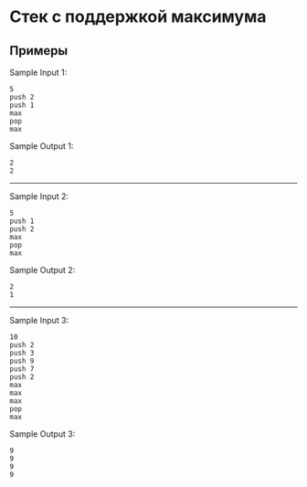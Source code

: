 # Стек с поддержкой максимума

## Примеры

Sample Input 1:

```
5
push 2
push 1
max
pop
max
```

Sample Output 1:

```
2
2
```

<hr/>

Sample Input 2:

```
5
push 1
push 2
max
pop
max
```

Sample Output 2:

```
2
1
```

<hr/>

Sample Input 3:

```
10
push 2
push 3
push 9
push 7
push 2
max
max
max
pop
max
```

Sample Output 3:

```
9
9
9
9
```
